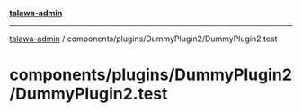 [**talawa-admin**](../../../../README.md)

***

[talawa-admin](../../../../README.md) / components/plugins/DummyPlugin2/DummyPlugin2.test

# components/plugins/DummyPlugin2/DummyPlugin2.test
